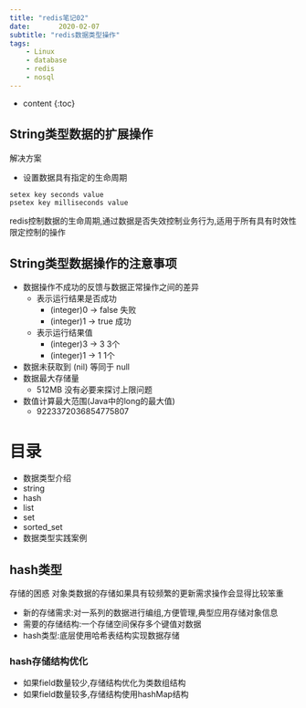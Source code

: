 ```yaml
---
title: "redis笔记02"
date:       2020-02-07
subtitle: "redis数据类型操作"
tags:
	- Linux
	- database
	- redis
	- nosql
---
```

  
  
  



* content
{:toc}



## String类型数据的扩展操作
解决方案
- 设置数据具有指定的生命周期
```redis
setex key seconds value
psetex key milliseconds value
```

redis控制数据的生命周期,通过数据是否失效控制业务行为,适用于所有具有时效性限定控制的操作

## String类型数据操作的注意事项
- 数据操作不成功的反馈与数据正常操作之间的差异
    - 表示运行结果是否成功
        - (integer)0 -> false 失败
        - (integer)1 -> true 成功
    - 表示运行结果值
        - (integer)3 -> 3   3个
        - (integer)1 -> 1   1个
- 数据未获取到
    (nil) 等同于 null
- 数据最大存储量
    - 512MB 没有必要来探讨上限问题
- 数值计算最大范围(Java中的long的最大值)
    - 9223372036854775807
    
# 目录
- 数据类型介绍
- string
- hash
- list
- set
- sorted_set
- 数据类型实践案例

## hash类型
存储的困惑
对象类数据的存储如果具有较频繁的更新需求操作会显得比较笨重

- 新的存储需求:对一系列的数据进行编组,方便管理,典型应用存储对象信息
- 需要的存储结构:一个存储空间保存多个键值对数据
- hash类型:底层使用哈希表结构实现数据存储
### hash存储结构优化
- 如果field数量较少,存储结构优化为类数组结构
- 如果field数量较多,存储结构使用hashMap结构



















